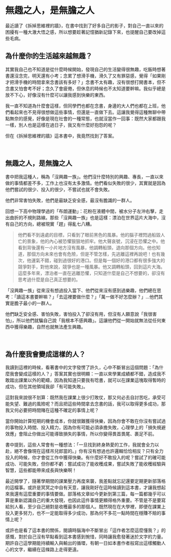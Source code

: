 # 無趣之人，是無膽之人


最近讀了《拆掉思維裡的牆》，在書中找到了好多自己的影子，對自己一直以來的困擾有一種大澈大悟之感，所以想要趁著記憶猶新記錄下來，也提醒自己要改掉這些毛病。

## 為什麼你的生活越來越無趣？

其實我自己也不知道是從什麼時候開始，發現自己的生活變得很無趣，吃飯時想著書還沒念完，明天還有小考；念累了想滑手機，滑久了又有罪惡感，覺得「如果剛才把滑手機的時間拿來念書該有多好？」念書不太有趣，沒有很想打開書本，但不念書又怕會考不好；念久了會疲倦，但休息的時候也不太知道要幹嘛。我似乎總是放不下心，好像沒有什麼可以讓我感到快樂的東西。

我一直不知道為什麼會這樣，但同學們也都在念書，身邊的大人們也都在上班，他們看起來也不見得很想做這些事情，但還是一直做下去。這讓我覺得這種無聊中帶點無奈的感覺，好像是現在社會的一種常態，也就沒當作一回事：既然大家都跟我一樣，別人也是這樣在過日子，我又有什麼好抱怨的呢？

但在《拆掉思維裡的牆》這本書中，我竟然找到了答案。

<br>

## 無趣之人，是無膽之人

書中把我這種人，稱為「沒興趣一族」。他們沒什麼特別的興趣、專長，一直以來做的事情都差不多，工作上也沒有太多激情。他們看似失敗的很少，其實就是因為他們嘗試的很少、投入的很少，不嘗試也就不會失敗。

他們非常害怕失敗，他們是最缺乏安全感，最沒有膽識的一群人。

回想一下高中物理學過的「布朗運動」：花粉在液體中間，被水分子左沖右擊，走出曲折的不規則路線。那些「沒興趣一族」也是這樣：漂泊在世界這片大海中，沒有自己的方向，總被現實「趕」得亂七八糟。

> 他們看不到遠處的目標，只看到了眼前黑色的風暴。他的腦子裡閃過船毀人亡的景象，他的內心被恐懼狠狠地抓牢。他大聲哀號，沉浸在恐懼之中。他看到背後還有一小片地方沒有風暴，他調轉船頭，退向那個方向。他也知道，那個方向未來也會有危險，但是不管怎樣，先逃離這裡再說吧！也有幾次，他運氣不錯，碰到過很好的港口。但是每一個好的港口都有很多強大的競爭對手，對他來說，競爭也是一種風暴。他又調轉船頭，回到這片大海。這麼多年來，漂泊者一直在逃離恐懼，只知道什麼是自己不想要的，卻沒有思考過什麼是自己真正想要的。
> 

「沒興趣一族」從來沒有想過投入當下、他們從來沒有感到過樂趣，他們總在思考：「讀這本書要幹嘛？」「去這裡要做什麼？」「萬一做不好怎麼辦？」…他們其實是膽子最小的一群人。

他們缺乏安全感、害怕失敗，害怕投入了卻沒有用，但沒有人願意說「我很害怕」，所以他們就騙自己說「我根本不感興趣」。這讓他們從一開始就無法從任何東西中獲得樂趣，自然也就無法產生興趣。

<br>

## 為什麼我會變成這樣的人？

我讀到這裡的時候，看著書中的文字發愣了許久，心中不斷冒出這個問題：「為什麼我會變成這樣的人？」答案其實也很明顯：一直以來學業成績都不錯，造成我不敢踏出課業以外的範疇，因為我知道只要我有唸書，就可以在課業這塊取得暫時的成功，但在其他領域我卻「有可能失敗」。

這對我來說很不划算：既然我在課業上很少打敗仗，那又何必去自討苦吃，承受可能失望、難過的風險呢？而且把這些時間拿去念書的話，我可以取得更多成功，那我又何必要把時間賭在這種不確定的事情上呢？

當你開始計算短期的機會成本，你就很難獲得快樂，因為你會不敢在你沒有嘗試過的事物投入時間、投入精力，因為你有可能必須承擔失敗，心理學上的「損失規避效應」會阻止你做出可能導致損失的事情，所以你變得畏首畏尾、裹足不前。

書中提到，這些人常會有一種想法：「一旦找到終身熱愛的工作，我就會全力以赴，絕不會像現在這樣吊兒郎當的。」你有沒有想過也許邏輯恰恰相反？只有全力投入的時候，你才會從工作中獲得快樂。有什麼好不敢投入的呢？嘗試了的確可能成功、可能失敗，但你都不虧：嘗試成功了能收穫成果，嘗試失敗了能收穫經驗與智慧，這些都能帶來成長與快樂啊！

最近開學了，隨著學期間的課業壓力再度來襲，我差點就忘記還要定期更新部落格的這檔事。或許是冥冥之中自有天意，讓我剛好在這時候讀到這本書，才讓我想起來我還有這麼重要的事情要做。部落格文章如今更新到第三篇，每一篇都幾乎可以算是重新認識自己的重大發現，也因此這件事情更顯得格外重要。不管是不是要寫給別人看，至少自己絕對是收穫最多的那個人。既然現在在大學裡，即便在課業上投入更多努力，也不一定能取得多少成功，那為何不多花一點時間在穩賺不賠的事情上呢？

或許也是看了這本書的關係，閱讀時腦海中不斷冒出「這作者怎麼這麼懂我？」的感慨，對於自己沒有早點看到這本書感到惋惜，同時讓我愈發著迷於文字的力量。期許自己這學期能持續輸入與輸出的循環，有朝一日如本書作者般寫出這樣觸動人心的文字，繼續在這條路上走得更遠。
